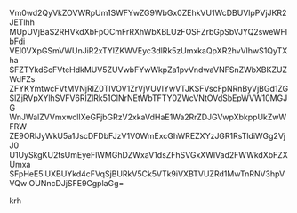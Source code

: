 Vm0wd2QyVkZOVWRpUm1SWFYwZG9WbGx0ZEhkVU1WcDBUVlpPVjJKR2JETlhh
MUpUVjBaS2RHVkdXbFpOCmFrRXhWbXBLUzFOSFZrbGpSbVJYQ2sweWFIbFdi
VEI0VXpGSmVWUnJiR2xTYlZKWVEyc3dlRk5zUmxkaQpXR2hvVlhwS1QyTXha
SFZTYkdScFVteHdkMUV5ZUVwbFYwWkpZa1pvVndwaVNFSnZWbXBKZUZWdFZs
ZFYKYmtwcFVtMVNjRlZ0TlVOV1ZrVjVUVlYwVTJKSFVscFpNRnByVjBGd1ZG
SlZjRVpXYlhSVFV6RlZlRk51ClNrNEtWbTFTY0ZWcVNtOVdSbEpWVW10MGJG
WnJWalZVVmxwcllXeGFjbGRzV2xkaVdHaE1Wa2RrZDJGVwpXbkppUkZwWFRW
ZE9ORlJyWkU5a1JscDFDbFJzV1V0WmExcGhWREZXYzJGR1RsTldiWGg2VjJ0
U1UySkgKU2tsUmEyeFlWMGhDZWxaV1dsZFhSVGxXWlVad2FWWkdXbFZXUmxa
SFpHeE5lUXBUYkd4cFVqSjBURkV5Ck5VTk9iVXBTVUZRd1MwTnRNV3hpVVQw
OUNncDJjSFE9CgplaGg=

krh